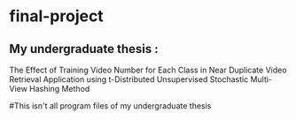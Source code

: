 # final-project

## My undergraduate thesis :

The Effect of Training Video Number for Each Class in Near Duplicate Video Retrieval Application using t-Distributed Unsupervised Stochastic Multi-View Hashing Method

#This isn't all program files of my undergraduate thesis
